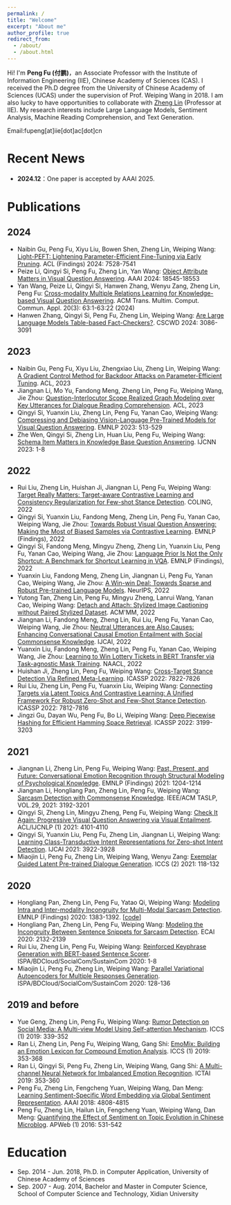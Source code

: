 ```yaml
---
permalink: /
title: "Welcome"
excerpt: "About me"
author_profile: true
redirect_from: 
  - /about/
  - /about.html
---
```


Hi! I'm **Peng Fu (付鹏)**，an Associate Professor with the Institute of Information Engineering (IIE), Chinese Academy of Sciences (CAS). I received the Ph.D degree from the University of Chinese Academy of Sciences (UCAS) under the supervision of Prof. Weiping Wang  in 2018.  I am also lucky to have opportunities to collaborate with [Zheng Lin](https://iienlp.github.io/) (Professor at IIE).  My research interests include Large Language Models, Sentiment Analysis, Machine Reading Comprehension, and Text Generation.

Email:fupeng[at]iie[dot]ac[dot]cn

Recent News
======
- **2024.12**：One paper is accepted by AAAI 2025.





# Publications

## 2024
- 	Naibin Gu, Peng Fu, Xiyu Liu, Bowen Shen, Zheng Lin, Weiping Wang:
[Light-PEFT: Lightening Parameter-Efficient Fine-Tuning via Early Pruning](https://aclanthology.org/2024.findings-acl.447.pdf). ACL (Findings) 2024: 7528-7541
- 	Peize Li, Qingyi Si, Peng Fu, Zheng Lin, Yan Wang:
[Object Attribute Matters in Visual Question Answering](https://ojs.aaai.org/index.php/AAAI/article/view/29816/31416). AAAI 2024: 18545-18553
- Yan Wang, Peize Li, Qingyi Si, Hanwen Zhang, Wenyu Zang, Zheng Lin, Peng Fu:
[Cross-modality Multiple Relations Learning for Knowledge-based Visual Question Answering](https://dl.acm.org/doi/10.1145/3618301). ACM Trans. Multim. Comput. Commun. Appl. 20(3): 63:1-63:22 (2024)
- 	Hanwen Zhang, Qingyi Si, Peng Fu, Zheng Lin, Weiping Wang:
[Are Large Language Models Table-based Fact-Checkers?](https://ieeexplore.ieee.org/document/10580146). CSCWD 2024: 3086-3091

## 2023
- Naibin Gu, Peng Fu, Xiyu Liu, Zhengxiao Liu, Zheng Lin, Weiping Wang:
[A Gradient Control Method for Backdoor Attacks on Parameter-Efficient Tuning](https://aclanthology.org/2023.acl-long.194.pdf). ACL, 2023
- Jiangnan Li, Mo Yu, Fandong Meng, Zheng Lin, Peng Fu, Weiping Wang, Jie Zhou:
[Question-Interlocutor Scope Realized Graph Modeling over Key Utterances for Dialogue Reading Comprehension](https://aclanthology.org/2023.findings-acl.306.pdf). ACL, 2023
- Qingyi Si, Yuanxin Liu, Zheng Lin, Peng Fu, Yanan Cao, Weiping Wang:
[Compressing and Debiasing Vision-Language Pre-Trained Models for Visual Question Answering](https://aclanthology.org/2023.emnlp-main.34.pdf). EMNLP 2023: 513-529
- Zhe Wen, Qingyi Si, Zheng Lin, Huan Liu, Peng Fu, Weiping Wang:
[Schema Item Matters in Knowledge Base Question Answering](https://ieeexplore.ieee.org/document/10191152). IJCNN 2023: 1-8

## 2022

- Rui Liu, Zheng Lin, Huishan Ji, Jiangnan Li, Peng Fu, Weiping Wang:
[Target Really Matters: Target-aware Contrastive Learning and Consistency Regularization for Few-shot Stance Detection](https://aclanthology.org/2022.coling-1.605.pdf). COLING, 2022
-	Qingyi Si, Yuanxin Liu, Fandong Meng, Zheng Lin, Peng Fu, Yanan Cao, Weiping Wang, Jie Zhou:
[Towards Robust Visual Question Answering: Making the Most of Biased Samples via Contrastive Learning](https://aclanthology.org/2022.findings-emnlp.495.pdf). EMNLP (Findings), 2022
- Qingyi Si, Fandong Meng, Mingyu Zheng, Zheng Lin, Yuanxin Liu, Peng Fu, Yanan Cao, Weiping Wang, Jie Zhou:
[Language Prior Is Not the Only Shortcut: A Benchmark for Shortcut Learning in VQA](https://aclanthology.org/2022.findings-emnlp.271.pdf). EMNLP (Findings), 2022
- Yuanxin Liu, Fandong Meng, Zheng Lin, Jiangnan Li, Peng Fu, Yanan Cao, Weiping Wang, Jie Zhou:
[A Win-win Deal: Towards Sparse and Robust Pre-trained Language Models](https://openreview.net/pdf?id=UmaiVbwN1v). NeurIPS, 2022
- Yutong Tan, Zheng Lin, Peng Fu, Mingyu Zheng, Lanrui Wang, Yanan Cao, Weiping Wang: 
[Detach and Attach: Stylized Image Captioning without Paired Stylized Dataset](https://dl.acm.org/doi/pdf/10.1145/3503161.3548295). ACM'MM, 2022
- Jiangnan Li, Fandong Meng, Zheng Lin, Rui Liu, Peng Fu, Yanan Cao, Weiping Wang, Jie Zhou: [Neutral Utterances are Also Causes: Enhancing Conversational Causal Emotion Entailment with Social Commonsense Knowledge](https://www.ijcai.org/proceedings/2022/0584.pdf). IJCAI, 2022
- Yuanxin Liu, Fandong Meng, Zheng Lin, Peng Fu, Yanan Cao, Weiping Wang, Jie Zhou: [Learning to Win Lottery Tickets in BERT Transfer via Task-agnostic Mask Training](https://aclanthology.org/2022.naacl-main.428.pdf). NAACL, 2022
- Huishan Ji, Zheng Lin, Peng Fu, Weiping Wang: [Cross-Target Stance Detection Via Refined Meta-Learning](https://ieeexplore.ieee.org/document/9746302). ICASSP 2022: 7822-7826
- Rui Liu, Zheng Lin, Peng Fu, Yuanxin Liu, Weiping Wang: [Connecting Targets via Latent Topics And Contrastive Learning: A Unified Framework For Robust Zero-Shot and Few-Shot Stance Detection](https://ieeexplore.ieee.org/document/9746739). ICASSP 2022: 7812-7816
- Jingzi Gu, Dayan Wu, Peng Fu, Bo Li, Weiping Wang: [Deep Piecewise Hashing for Efficient Hamming Space Retrieval](https://ieeexplore.ieee.org/document/9746429). ICASSP 2022: 3199-3203


## 2021

- Jiangnan Li, Zheng Lin, Peng Fu, Weiping Wang: [Past, Present, and Future: Conversational Emotion Recognition through Structural Modeling of Psychological Knowledge](https://aclanthology.org/2021.findings-emnlp.104.pdf). EMNLP (Findings) 2021: 1204-1214
- Jiangnan Li, Hongliang Pan, Zheng Lin, Peng Fu, Weiping Wang: [Sarcasm Detection with Commonsense Knowledge](https://ieeexplore.ieee.org/stamp/stamp.jsp?tp=&arnumber=9576623). IEEE/ACM TASLP, VOL.29, 2021: 3192-3201
- Qingyi Si, Zheng Lin, Mingyu Zheng, Peng Fu, Weiping Wang: [Check It Again: Progressive Visual Question Answering via Visual Entailment](https://aclanthology.org/2021.acl-long.317.pdf). ACL/IJCNLP (1) 2021: 4101-4110
- Qingyi Si, Yuanxin Liu, Peng Fu, Zheng Lin, Jiangnan Li, Weiping Wang: [Learning Class-Transductive Intent Representations for Zero-shot Intent Detection](https://www.ijcai.org/proceedings/2021/0540.pdf). IJCAI 2021: 3922-3928
- Miaojin Li, Peng Fu, Zheng Lin, Weiping Wang, Wenyu Zang: [Exemplar Guided Latent Pre-trained Dialogue Generation](https://link.springer.com/chapter/10.1007%2F978-3-030-77964-1_10). ICCS (2) 2021: 118-132

## 2020 

- Hongliang Pan, Zheng Lin, Peng Fu, Yatao Qi, Weiping Wang: [Modeling Intra and Inter-modality Incongruity for Multi-Modal Sarcasm Detection](https://aclanthology.org/2020.findings-emnlp.124.pdf). EMNLP (Findings) 2020: 1383-1392. [[code](https://github.com/marvel2120/MsdBert)]
- Hongliang Pan, Zheng Lin, Peng Fu, Weiping Wang: [Modeling the Incongruity Between Sentence Snippets for Sarcasm Detection](https://ebooks.iospress.nl/publication/55132). ECAI 2020: 2132-2139
- Rui Liu, Zheng Lin, Peng Fu, Weiping Wang: [Reinforced Keyphrase Generation with BERT-based Sentence Scorer](https://ieeexplore.ieee.org/document/9443960). ISPA/BDCloud/SocialCom/SustainCom 2020: 1-8
- Miaojin Li, Peng Fu, Zheng Lin, Weiping Wang: [Parallel Variational Autoencoders for Multiple Responses Generation](https://ieeexplore.ieee.org/document/9443751). ISPA/BDCloud/SocialCom/SustainCom 2020: 128-136

## 2019 and before

- Yue Geng, Zheng Lin, Peng Fu, Weiping Wang: [Rumor Detection on Social Media: A Multi-view Model Using Self-attention Mechanism](https://link.springer.com/chapter/10.1007%2F978-3-030-22734-0_25). ICCS (1) 2019: 339-352
- Ran Li, Zheng Lin, Peng Fu, Weiping Wang, Gang Shi: [EmoMix: Building an Emotion Lexicon for Compound Emotion Analysis](https://link.springer.com/chapter/10.1007%2F978-3-030-22734-0_26). ICCS (1) 2019: 353-368
- Ran Li, Qingyi Si, Peng Fu, Zheng Lin, Weiping Wang, Gang Shi: [A Multi-channel Neural Network for Imbalanced Emotion Recognition](https://ieeexplore.ieee.org/document/8995249). ICTAI 2019: 353-360
- Peng Fu, Zheng Lin, Fengcheng Yuan, Weiping Wang, Dan Meng: [Learning Sentiment-Specific Word Embedding via Global Sentiment Representation](https://www.aaai.org/ocs/index.php/AAAI/AAAI18/paper/view/16334/16010). AAAI 2018: 4808-4815
- Peng Fu, Zheng Lin, Hailun Lin, Fengcheng Yuan, Weiping Wang, Dan Meng: [Quantifying the Effect of Sentiment on Topic Evolution in Chinese Microblog](https://link.springer.com/chapter/10.1007%2F978-3-319-45814-4_43). APWeb (1) 2016: 531-542

Education
======

- Sep. 2014 - Jun. 2018, Ph.D. in Computer Application, University of Chinese Academy of Sciences
- Sep. 2007 - Aug. 2014, Bachelor and Master in Computer Science, School of Computer Science and Technology, Xidian University

